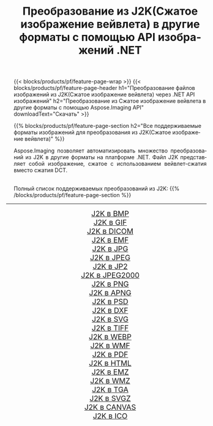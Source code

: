 ﻿---
title: Преобразование из J2K(Сжатое изображение вейвлета) в другие форматы с помощью API изображений .NET 
weight: 3920
url: /ru/net/conversion/from/j2k 
lang: ru
langdirlevel: 2
locales: zh-hans,ja,it,ru,de,es,fr,nl,id,lt,pl,pt,vi,tr,ko,zh-hant,ar,hi,th,sv,cs,uk,he
description: Используя Aspose.Imaging, вы можете легко конвертировать из J2K(Сжатое изображение вейвлета) в другие форматы.
---

{{< blocks/products/pf/feature-page-wrap >}}
{{< blocks/products/pf/feature-page-header h1="Преобразование файлов изображений из J2K(Сжатое изображение вейвлета) через .NET API изображений" h2="Преобразование из Сжатое изображение вейвлета в другие форматы с помощью Aspose.Imaging API" downloadText="Скачать" >}}


{{% blocks/products/pf/feature-page-section  h2="Все поддерживаемые форматы изображений для преобразования из J2K(Сжатое изображение вейвлета)" %}}
<p align=justify>Aspose.Imaging позволяет автоматизировать множество преобразований из J2K в другие форматы на платформе .NET. Файл J2K представляет собой изображение, сжатое с использованием вейвлет-сжатия вместо сжатия DCT.</p>
<br/>
Полный список поддерживаемых преобразований из J2K:
{{% /blocks/products/pf/feature-page-section %}}
<div class="container-fluid productfamilypage bg-gray">
    <div class="convertypes bg-gray agp-content section">
        <div class="container">
		<hr style="margin-left:-20px;"/>
		<div class="row other-converters" style="gap: 10px;font-size: 19px;text-align:center;">
		    <div class='col-md-2 other-converter remove-lp remove-rp'><a href="/imaging/ru/net/conversion/j2k-to-bmp" style="padding:15px;">J2K в BMP</a></div><div class='col-md-2 other-converter remove-lp remove-rp'><a href="/imaging/ru/net/conversion/j2k-to-gif" style="padding:15px;">J2K в GIF</a></div><div class='col-md-2 other-converter remove-lp remove-rp'><a href="/imaging/ru/net/conversion/j2k-to-dicom" style="padding:15px;">J2K в DICOM</a></div><div class='col-md-2 other-converter remove-lp remove-rp'><a href="/imaging/ru/net/conversion/j2k-to-emf" style="padding:15px;">J2K в EMF</a></div><div class='col-md-2 other-converter remove-lp remove-rp'><a href="/imaging/ru/net/conversion/j2k-to-jpg" style="padding:15px;">J2K в JPG</a></div><div class='col-md-2 other-converter remove-lp remove-rp'><a href="/imaging/ru/net/conversion/j2k-to-jpeg" style="padding:15px;">J2K в JPEG</a></div><div class='col-md-2 other-converter remove-lp remove-rp'><a href="/imaging/ru/net/conversion/j2k-to-jp2" style="padding:15px;">J2K в JP2</a></div><div class='col-md-2 other-converter remove-lp remove-rp'><a href="/imaging/ru/net/conversion/j2k-to-jpeg2000" style="padding:15px;">J2K в JPEG2000</a></div><div class='col-md-2 other-converter remove-lp remove-rp'><a href="/imaging/ru/net/conversion/j2k-to-png" style="padding:15px;">J2K в PNG</a></div><div class='col-md-2 other-converter remove-lp remove-rp'><a href="/imaging/ru/net/conversion/j2k-to-apng" style="padding:15px;">J2K в APNG</a></div><div class='col-md-2 other-converter remove-lp remove-rp'><a href="/imaging/ru/net/conversion/j2k-to-psd" style="padding:15px;">J2K в PSD</a></div><div class='col-md-2 other-converter remove-lp remove-rp'><a href="/imaging/ru/net/conversion/j2k-to-dxf" style="padding:15px;">J2K в DXF</a></div><div class='col-md-2 other-converter remove-lp remove-rp'><a href="/imaging/ru/net/conversion/j2k-to-svg" style="padding:15px;">J2K в SVG</a></div><div class='col-md-2 other-converter remove-lp remove-rp'><a href="/imaging/ru/net/conversion/j2k-to-tiff" style="padding:15px;">J2K в TIFF</a></div><div class='col-md-2 other-converter remove-lp remove-rp'><a href="/imaging/ru/net/conversion/j2k-to-webp" style="padding:15px;">J2K в WEBP</a></div><div class='col-md-2 other-converter remove-lp remove-rp'><a href="/imaging/ru/net/conversion/j2k-to-wmf" style="padding:15px;">J2K в WMF</a></div><div class='col-md-2 other-converter remove-lp remove-rp'><a href="/imaging/ru/net/conversion/j2k-to-pdf" style="padding:15px;">J2K в PDF</a></div><div class='col-md-2 other-converter remove-lp remove-rp'><a href="/imaging/ru/net/conversion/j2k-to-html" style="padding:15px;">J2K в HTML</a></div><div class='col-md-2 other-converter remove-lp remove-rp'><a href="/imaging/ru/net/conversion/j2k-to-emz" style="padding:15px;">J2K в EMZ</a></div><div class='col-md-2 other-converter remove-lp remove-rp'><a href="/imaging/ru/net/conversion/j2k-to-wmz" style="padding:15px;">J2K в WMZ</a></div><div class='col-md-2 other-converter remove-lp remove-rp'><a href="/imaging/ru/net/conversion/j2k-to-tga" style="padding:15px;">J2K в TGA</a></div><div class='col-md-2 other-converter remove-lp remove-rp'><a href="/imaging/ru/net/conversion/j2k-to-svgz" style="padding:15px;">J2K в SVGZ</a></div><div class='col-md-2 other-converter remove-lp remove-rp'><a href="/imaging/ru/net/conversion/j2k-to-canvas" style="padding:15px;">J2K в CANVAS</a></div><div class='col-md-2 other-converter remove-lp remove-rp'><a href="/imaging/ru/net/conversion/j2k-to-ico" style="padding:15px;">J2K в ICO</a></div>
                </div>
        </div>
    </div>
</div>
<br/>

